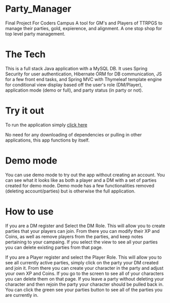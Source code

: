 # Party_Manager
Final Project For Coders Campus
A tool for GM's and Players of TTRPGS to manage their parties, gold, expierence, and alignment.
A one stop shop for top level party management. 

# The Tech

This is a full stack Java application with a MySQL DB. It uses Spring Security for user authentication, Hibernate ORM for DB communication, JS for a few front end tasks, and Spring MVC with Thymeleaf template engine for conditional view display based off the user's role (DM/Player), application mode (demo or full), and party status (in party or not).  

 # Try it out
To run the application simply [click here](https://partymanager-production.up.railway.app/login)

 
No need for any downloading of dependencies or pulling in other applications, this app functions by itself.
 
# Demo mode

You can use demo mode to try out the app without creating an account. You can see what it looks like as both a player and a DM with a set of parties created for demo mode. Demo mode has a few functionalities removed (deleting account/parties) but is otherwise the full application. 

# How to use

If you are a DM register and Select the DM Role. This will allow you to create parties that your players can join. From there you can modify their XP and Coins, as well as remove players from the parties, and keep notes pertaining to your campaing. If you select the view to see all your parties you can delete existing parties from that page.

If you are a Player register and select the Player Role. This will allow you to see all currently active parties, simply click on the party your DM created and join it. From there you can create your character in the party and adjust your own XP and Coins. If you go to the screen to see all of your characters you can delete them on that page. If you leave a party without deleting your character and then rejoin the party your character should be pulled back in. You can click the green see your parties button to see all of the parties you are currently in. 
